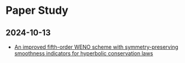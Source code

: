 # Paper Study

## 2024-10-13

- [An improved fifth-order WENO scheme with symmetry-preserving smoothness indicators for hyperbolic conservation laws](https://doi.org/10.1016/j.jcp.2023.112350)
